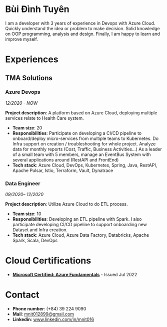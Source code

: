 # Bùi Đình Tuyên

I am a developer with 3 years of experience in Devops with Azure Cloud.
Quickly understand the idea or problem to make decision.
Solid knowledge on OOP programming, analysis and design.
Finally, I am happy to learn and improve myself.

# Experiences

## TMA Solutions

###  Azure Devops
*12/2020 - NOW*   
   
**Project description**: A platform based on Azure Cloud, deploying multiple services relate to Health Care system.
- **Team size**: 20
- **Responsibilities**:
Participate on developing a CI/CD pipeline to onboard/deploy micro-services from multiple teams to Kubernetes.
Do Infra support on creation / troubleshooting for whole project.
Analyze data for monthly reports (Cost, Traffic, Business Activities...)
As a leader of a small team with 5 members, manage an EventBus System with several applications around (RestAPI and FrontEnd)
- **Tech stack**:
Azure Cloud, DevOps, Kubernetes, Spring, Java, RestAPI, Apache Pulsar, Istio, Terraform, Vault, Dynatrace

### Data Engineer
*09/2020– 12/2020*   

**Project description**: Utilize Azure Cloud to do ETL process.
- **Team size**: 10
- **Responsibilities**:
Developing an ETL pipeline with Spark.
I also participate developing CI/CD pipeline to support onboarding new Dataset and Infra creation.
- **Tech stack**: 
Azure Cloud, Azure Data Factory, Databricks, Apache Spark, Scala, DevOps

# Cloud Certifications
- [**Microsoft Certified: Azure Fundamentals**](https://www.credly.com/badges/99587416-af61-4829-840c-aaea3d17ce30?source=linked_in_profile) - Issued Jul 2022

# Contact
- **Phone number**: (+84) 39 224 9090
- **Mail**: mnit012899@gmail.com
- **Linkedin**: www.linkedin.com/in/mnit016
